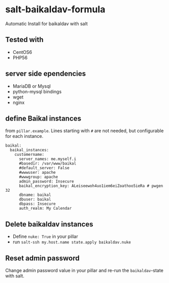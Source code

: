 # salt-baikaldav-formula

Automatic Install for baikaldav with salt

## Tested with

* CentOS6
* PHP56

## server side ependencies

* MariaDB or Mysql
* python-mysql bindings 
* wget
* nginx

## define Baikal instances

from `pillar.example`. Lines starting with `#` are not needed, but configurable for each instance.

```
baikal:
  baikal_instances:
    customername:
      server_names: me.myself.i
      #basedir: /var/www/baikal
      #default_server: False
      #wwwuser: apache
      #wwwgroup: apache
      admin_password: Insecure
      baikal_encryption_key: ALeiseewoh4uo1iem6eiZoathoo5ieRa # pwgen 32
      dbname: baikal
      dbuser: baikal
      dbpass: Insecure
      auth_realm: My Calendar
```

## Delete baikaldav instances

* Define `nuke: True` in your pillar
* run `salt-ssh my.host.name state.apply baikaldav.nuke`

## Reset admin password

Change admin password value in your pillar and re-run the `baikaldav`-state with salt.

